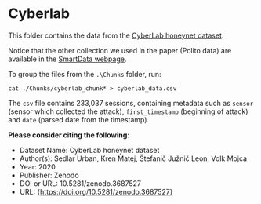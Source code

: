 # Cyberlab

This folder contains the data from the [CyberLab honeynet dataset](https://zenodo.org/record/3687527#.YmEr9pJBxQL).

Notice that the other collection we used in the paper (Polito data) are available in the [SmartData webpage](https://mplanestore.polito.it:5001/sharing/S66xSfAiF).

To group the files from the `.\Chunks` folder, run:

```shell
cat ./Chunks/cyberlab_chunk* > cyberlab_data.csv
```

The `csv` file contains 233,037 sessions, containing metadata such as `sensor` (sensor which collected the attack), `first_timestamp` (beginning of attack) and `date` (parsed date from the timestamp).

**Please consider citing the following**:

- Dataset Name: CyberLab honeynet dataset
- Author(s): Sedlar Urban, Kren Matej, Štefanič Južnič Leon, Volk Mojca
- Year: 2020
- Publisher: Zenodo
- DOI or URL: 10.5281/zenodo.3687527
- URL: {https://doi.org/10.5281/zenodo.3687527}
